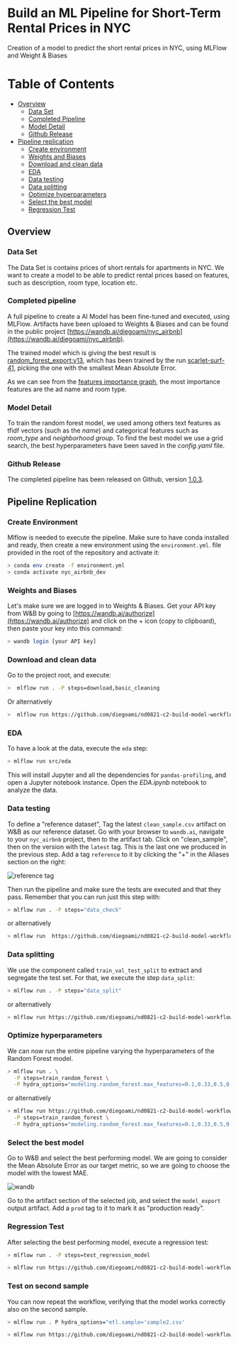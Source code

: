 # Build an ML Pipeline for Short-Term Rental Prices in NYC

Creation of a model to predict the short rental prices in NYC, using MLFlow and Weight & Biases

# Table of Contents
* [Overview](#Overview)
    * [Data Set](#Data-Set)
    * [Completed Pipeline](#Completed-Pipeline)
    * [Model Detail](#Model-Detail)
    * [Github Release](#Github-Release)
* [Pipeline replication](#Pipeline-Replication)
    * [Create environment](#Create-Environment)
    * [Weights and Biases](#Weights-and-Biases)
    * [Download and clean data](#Download-and-clean-data) 
    * [EDA](#EDA)
    * [Data testing](#Data-testing)
    * [Data splitting](#Data-splitting)
    * [Optimize hyperparameters](#Optimize-hyperparameters)
    * [Select the best model](#Select-the-best-model)
    * [Regression Test](#Regression-Test)


## Overview

### Data Set 

The Data Set is contains prices of short rentals for apartments in NYC. We want to create a model to be able to predict rental prices
based on features, such as description, room type, location etc.

### Completed pipeline

A full pipeline to create a AI Model has been fine-tuned and executed, using MLFlow. Artifacts have been uploaed to Weights & Biases and can be found
in the public project [https://wandb.ai/diegoami/nyc_airbnb](https://wandb.ai/diegoami/nyc_airbnb).

The trained model which is giving the best result is [
random_forest_export:v13](https://wandb.ai/diegoami/nyc_airbnb/artifacts/model_export/random_forest_export/979d7469850b7b5a180e), 
which has been trained by the run [scarlet-surf-41](https://wandb.ai/diegoami/nyc_airbnb/runs/3b3g3q4n/overview), picking the one with the smallest Mean Absolute Error. 

As we can see from the [features importance graph](https://wandb.ai/diegoami/nyc_airbnb/runs/3b3g3q4n), the most importance features are the
ad name and room type.

### Model Detail

To train the random forest model, we used among others text features as tfidf vectors (such as the _name_) and categorical features
such as _room_type_ and _neighborhood group_.
To find the best model we use a grid search, the best hyperparameters have been saved in the _config.yaml_ file. 


### Github Release

The completed pipeline has been released on Github, version [1.0.3](https://github.com/diegoami/nd0821-c2-build-model-workflow-starter/releases/tag/1.0.3).

## Pipeline Replication 

### Create Environment
Mlflow is needed to execute the pipeline.
Make sure to have conda installed and ready, then create a new environment using the ``environment.yml``.
file provided in the root of the repository and activate it:

```bash
> conda env create -f environment.yml
> conda activate nyc_airbnb_dev
```

### Weights and Biases
Let's make sure we are logged in to Weights & Biases. Get your API key from W&B by going to 
[https://wandb.ai/authorize](https://wandb.ai/authorize) and click on the + icon (copy to clipboard), 
then paste your key into this command:

```bash
> wandb login [your API key]
```

### Download and clean data

Go to the project root, and execute:

```bash
>  mlflow run . -P steps=download,basic_cleaning

```

Or alternatively

```bash
>  mlflow run https://github.com/diegoami/nd0821-c2-build-model-workflow-starter.git -v 1.0.3 -P steps=download,basic_cleaning
```

### EDA

To have a look at the data, execute the `eda` step:
```bash
> mlflow run src/eda
```

This will install Jupyter and all the dependencies for `pandas-profiling`, and open a Jupyter notebook instance. 
Open the _EDA.ipynb_ notebook to analyze the data.

### Data testing

To define a "reference dataset", Tag the latest ``clean_sample.csv`` artifact on W&B as our 
reference dataset. Go with your browser to ``wandb.ai``, navigate to your `nyc_airbnb` project, then to the
artifact tab. Click on "clean_sample", then on the version with the ``latest`` tag. This is the
last one we produced in the previous step. Add a tag ``reference`` to it by clicking the "+"
in the Aliases section on the right:

![reference tag](images/wandb-tag-data-test.png "adding a reference tag")
 
Then run the pipeline and make sure the tests are executed and that they pass. Remember that you can run just this
step with:

```bash
> mlflow run . -P steps="data_check"
```

or alternatively

```bash
> mlflow run  https://github.com/diegoami/nd0821-c2-build-model-workflow-starter.git -v 1.0.3 -P steps="data_check"
```


### Data splitting

We use the component called ``train_val_test_split`` to extract and segregate the test set. 
For that, we execute the step `data_split`:

```bash
> mlflow run . -P steps="data_split"
```

or alternatively

```bash
> mlflow run https://github.com/diegoami/nd0821-c2-build-model-workflow-starter.git -v 1.0.3 -P steps="data_split"
```


### Optimize hyperparameters

We can now run the entire pipeline varying the hyperparameters of the Random Forest model.

```bash
> mlflow run . \
  -P steps=train_random_forest \
  -P hydra_options="modeling.random_forest.max_features=0.1,0.33,0.5,0.75,1 modeling.max_tfidf_features=10,15,30 -m"
```
or alternatively

```bash
> mlflow run https://github.com/diegoami/nd0821-c2-build-model-workflow-starter.git -v 1.0.3 \
  -P steps=train_random_forest \
  -P hydra_options="modeling.random_forest.max_features=0.1,0.33,0.5,0.75,1 modeling.max_tfidf_features=10,15,30 -m"
```

### Select the best model

Go to W&B and select the best performing model. We are going to consider the Mean Absolute Error as our target metric,
so we are going to choose the model with the lowest MAE.

![wandb](images/wandb_select_best.gif "wandb")

Go to the artifact section of the selected job, and select the 
`model_export` output artifact.  Add a ``prod`` tag to it to mark it as 
"production ready".

### Regression Test

After selecting the best performing model, execute a regression test: 

```bash
> mlflow run . -P steps=test_regression_model
```

```bash
> mlflow run https://github.com/diegoami/nd0821-c2-build-model-workflow-starter.git -v 1.0.3 -P steps=test_regression_model
```

### Test on second sample

You can now repeat the workflow, verifying that the model works correctly also on the second sample.

```bash
> mlflow run . P hydra_options="etl.sample='sample2.csv'
```

```bash
> mlflow run https://github.com/diegoami/nd0821-c2-build-model-workflow-starter.git -v 1.0.3 -P hydra_options="etl.sample='sample2.csv'"
```



